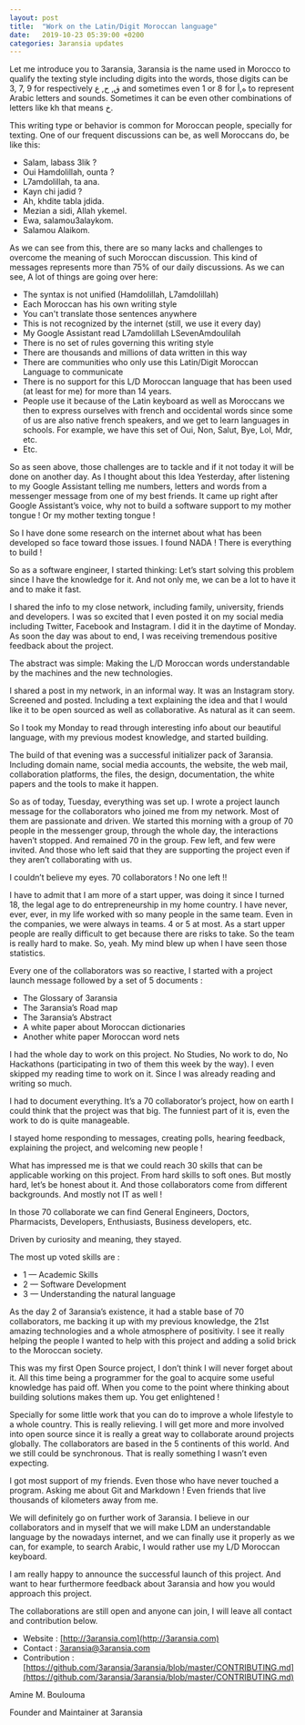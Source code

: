 ```yaml
---
layout: post
title:  "Work on the Latin/Digit Moroccan language"
date:   2019-10-23 05:39:00 +0200
categories: 3aransia updates
---
```



Let me introduce you to 3aransia, 3aransia is the name used in Morocco to qualify the texting style including digits into the words, those digits can be 3, 7, 9 for respectively ق, ح, ع and sometimes even 1 or 8 for ه,أ to represent Arabic letters and sounds. Sometimes it can be even other combinations of letters like kh that means خ.

This writing type or behavior is common for Moroccan people, specially for texting. One of our frequent discussions can be, as well Moroccans do, be like this: 



*   Salam, labass 3lik ?
*   Oui Hamdolillah, ounta ?
*   L7amdolillah, ta ana.
*   Kayn chi jadid ?
*   Ah, khdite tabla jdida.
*   Mezian a sidi, Allah ykemel.
*   Ewa, salamou3alaykom.
*   Salamou Alaikom.

As we can see from this, there are so many lacks and challenges to overcome the meaning of such Moroccan discussion. This kind of messages represents more than 75% of our daily discussions. As we can see, A lot of things are going over here:



*   The syntax is not unified (Hamdolillah, L7amdolillah)
*   Each Moroccan has his own writing style
*   You can't translate those sentences anywhere
*   This is not recognized by the internet (still, we use it every day)
*   My Google Assistant read L7amdolillah LSevenAmdoulilah
*   There is no set of rules governing this writing style
*   There are thousands and millions of data written in this way
*   There are communities who only use this Latin/Digit Moroccan Language to communicate
*   There is no support for this L/D Moroccan language that has been used (at least for me) for more than 14 years. 
*   People use it because of the Latin keyboard as well as Moroccans we then to express ourselves with french and occidental words since some of us are also native french speakers, and we get to learn languages in schools. For example, we have this set of Oui, Non, Salut, Bye, Lol, Mdr, etc.
*   Etc.

So as seen above, those challenges are to tackle and if it not today it will be done on another day. As I thought about this Idea Yesterday, after listening to my Google Assistant telling me numbers, letters and words from a messenger message from one of my best friends. It came up right after Google Assistant’s voice, why not to build a software support to my mother tongue ! Or my mother texting tongue !

So I have done some research on the internet about what has been developed so face toward those issues. I found NADA ! There is everything to build ! 

So as a software engineer, I started thinking: Let’s start solving this problem since I have the knowledge for it. And not only me, we can be a lot to have it and to make it fast.

I shared the info to my close network, including family, university, friends and developers. I was so excited that I even posted it on my social media including Twitter, Facebook and Instagram. I did it in the daytime of Monday. As soon the day was about to end, I was receiving tremendous positive feedback about the project.

The abstract was simple: Making the L/D Moroccan words understandable by the machines and the new technologies.

I shared a post in my network, in an informal way. It was an Instagram story. Screened and posted. Including a text explaining the idea and that I would like it to be open sourced as well as collaborative. As natural as it can seem. 

So I took my Monday to read through interesting info about our beautiful language, with my previous modest knowledge, and started building. 

The build of that evening was a successful initializer pack of 3aransia. Including domain name, social media accounts, the website, the web mail, collaboration platforms, the files, the design, documentation, the white papers and the tools to make it happen.

So as of today, Tuesday, everything was set up. I wrote a project launch message for the collaborators who joined me from my network. Most of them are passionate and driven. We started this morning with a group of 70 people in the messenger group, through the whole day, the interactions haven’t stopped. And remained 70 in the group. Few left, and few were invited. And those who left said that they are supporting the project even if they aren’t collaborating with us. 

I couldn’t believe my eyes. 70 collaborators ! No one left !! 

I have to admit that I am more of a start upper, was doing it since I turned 18, the legal age to do entrepreneurship in my home country. I have never, ever, ever, in my life worked with so many people in the same team. Even in the companies, we were always in teams. 4 or 5 at most. As a start upper people are really difficult to get because there are risks to take. So the team is really hard to make. So, yeah. My mind blew up when I have seen those statistics.

Every one of the collaborators was so reactive, I started with a project launch message followed by a set of 5 documents :



*   The Glossary of 3aransia
*   The 3aransia’s Road map
*   The 3aransia’s Abstract
*   A white paper about Moroccan dictionaries
*   Another white paper Moroccan word nets

I had the whole day to work on this project. No Studies, No work to do, No Hackathons (participating in two of them this week by the way). I even skipped my reading time to work on it. Since I was already reading and writing so much.

I had to document everything. It’s a 70 collaborator’s project, how on earth I could think that the project was that big. The funniest part of it is, even the work to do is quite manageable. 

I stayed home responding to messages, creating polls, hearing feedback, explaining the project, and welcoming new people !

What has impressed me is that we could reach 30 skills that can be applicable working on this project. From hard skills to soft ones. But mostly hard, let’s be honest about it. And those collaborators come from different backgrounds. And mostly not IT as well ! 

In those 70 collaborate we can find General Engineers, Doctors, Pharmacists, Developers, Enthusiasts, Business developers, etc. 

Driven by curiosity and meaning, they stayed. 

The most up voted skills are :



*   1 — Academic Skills
*   2 — Software Development
*   3 — Understanding the natural language

As the day 2 of 3aransia’s existence, it had a stable base of 70 collaborators, me backing it up with my previous knowledge, the 21st amazing technologies and a whole atmosphere of positivity. I see it really helping the people I wanted to help with this project and adding a solid brick to the Moroccan society.

This was my first Open Source project, I don’t think I will never forget about it. All this time being a programmer for the goal to acquire some useful knowledge has paid off. When you come to the point where thinking about building solutions makes them up. You get enlightened !

Specially for some little work that you can do to improve a whole lifestyle to a whole country. This is really relieving. I will get more and more involved into open source since it is really a great way to collaborate around projects globally. The collaborators are based in the 5 continents of this world. And we still could be synchronous. That is really something I wasn’t even expecting. 

I got most support of my friends. Even those who have never touched a program. Asking me about Git and Markdown ! Even friends that live thousands of kilometers away from me.

We will definitely go on further work of 3aransia. I believe in our collaborators and in myself that we will make LDM an understandable language by the nowadays internet, and we can finally use it properly as we can, for example, to search Arabic, I would rather use my L/D Moroccan keyboard.

I am really happy to announce the successful launch of this project. And want to hear furthermore feedback about 3aransia and how you would approach this project.

The collaborations are still open and anyone can join, I will leave all contact and contribution below.

- Website : [http://3aransia.com](http://3aransia.com)
- Contact : [3aransia@3aransia.com](mailto:3aransia@3aransia.com)
- Contribution : [https://github.com/3aransia/3aransia/blob/master/CONTRIBUTING.md](https://github.com/3aransia/3aransia/blob/master/CONTRIBUTING.md)

Amine M. Boulouma

Founder and Maintainer at 3aransia

